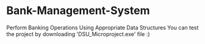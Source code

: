 # Bank-Management-System
Perform Banking Operations Using Appropriate Data Structures
You can test the project by downloading 'DSU_Microproject.exe' file :)
